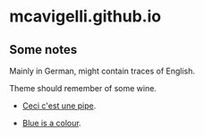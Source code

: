 # mcavigelli.github.io

## Some notes

Mainly in German, might contain traces of English.

Theme should remember of some wine.

* [Ceci c'est une pipe](angular/index.md).

* [Blue is a colour](azure/index.md).
